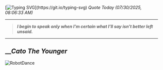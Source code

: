 [![Typing SVG](https://readme-typing-svg.herokuapp.com?font=Press+Start+2P&color=C2F784&size=35&width=900&height=100&lines=Hello+World%2C+I'm+Hung+!)](https://git.io/typing-svg) 
_Quote Today (07/30/2025, 08:06:33 AM)_
___
>**_I begin to speak only when I’m certain what I’ll say isn’t better left unsaid._**
___

## __**_Cato The Younger_**

![RobotDance](src/assets/images/robot-dancing-dribble.gif?style=center)
